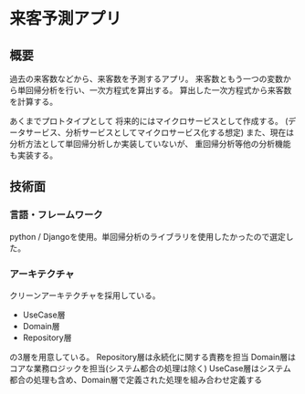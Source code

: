 # 来客予測アプリ
## 概要
過去の来客数などから、来客数を予測するアプリ。
来客数ともう一つの変数から単回帰分析を行い、一次方程式を算出する。
算出した一次方程式から来客数を計算する。

あくまでプロトタイプとして
将来的にはマイクロサービスとして作成する。
(データサービス、分析サービスとしてマイクロサービス化する想定)
また、現在は分析方法として単回帰分析しか実装していないが、
重回帰分析等他の分析機能も実装する。

## 技術面
### 言語・フレームワーク
python / Djangoを使用。単回帰分析のライブラリを使用したかったので選定した。

### アーキテクチャ
クリーンアーキテクチャを採用している。

- UseCase層
- Domain層
- Repository層

の3層を用意している。
Repository層は永続化に関する責務を担当
Domain層はコアな業務ロジックを担当(システム都合の処理は除く)
UseCase層はシステム都合の処理も含め、Domain層で定義された処理を組み合わせ定義する
